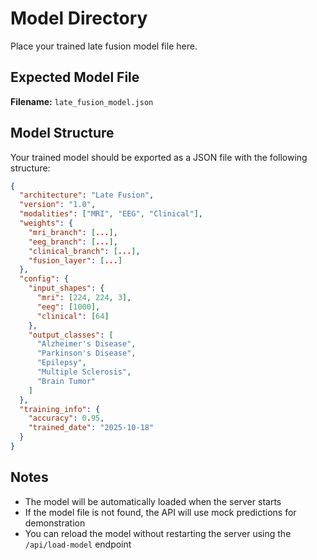 # Model Directory

Place your trained late fusion model file here.

## Expected Model File

**Filename:** `late_fusion_model.json`

## Model Structure

Your trained model should be exported as a JSON file with the following structure:

```json
{
  "architecture": "Late Fusion",
  "version": "1.0",
  "modalities": ["MRI", "EEG", "Clinical"],
  "weights": {
    "mri_branch": [...],
    "eeg_branch": [...],
    "clinical_branch": [...],
    "fusion_layer": [...]
  },
  "config": {
    "input_shapes": {
      "mri": [224, 224, 3],
      "eeg": [1000],
      "clinical": [64]
    },
    "output_classes": [
      "Alzheimer's Disease",
      "Parkinson's Disease",
      "Epilepsy",
      "Multiple Sclerosis",
      "Brain Tumor"
    ]
  },
  "training_info": {
    "accuracy": 0.95,
    "trained_date": "2025-10-18"
  }
}
```

## Notes

- The model will be automatically loaded when the server starts
- If the model file is not found, the API will use mock predictions for demonstration
- You can reload the model without restarting the server using the `/api/load-model` endpoint
